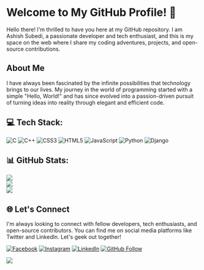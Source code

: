 # Welcome to My GitHub Profile! 🚀

Hello there! I'm thrilled to have you here at my GitHub repository. I am Ashish Subedi, a passionate developer and tech enthusiast, and this is my space on the web where I share my coding adventures, projects, and open-source contributions.

## About Me

I have always been fascinated by the infinite possibilities that technology brings to our lives. My journey in the world of programming started with a simple "Hello, World!" and has since evolved into a passion-driven pursuit of turning ideas into reality through elegant and efficient code.
<!-- 
## What You'll Find Here

In this GitHub repository, you'll find a diverse collection of projects that span across various domains and technologies. Whether it's a web application, a machine learning model, a utility script, or an experimental project, I'm always eager to explore new horizons and experiment with cutting-edge technologies.

## My Values

I strongly believe in the power of open-source collaboration and knowledge-sharing. Hence, most of my projects are open for everyone to use, learn from, and contribute to. Your feedback and suggestions are always welcomed, as they help me grow as a developer and foster a vibrant community around the projects I create.

## Get Involved

Feel free to explore my repositories and dig into the code. If you find something interesting or have any questions, don't hesitate to raise an issue or submit a pull request. Together, we can create something amazing and impactful.
-->

## 💻 Tech Stack:
![C](https://img.shields.io/badge/c-%2300599C.svg?style=for-the-badge&logo=c&logoColor=white) 
![C++](https://img.shields.io/badge/c++-%2300599C.svg?style=for-the-badge&logo=c%2B%2B&logoColor=white)
![CSS3](https://img.shields.io/badge/css3-%231572B6.svg?style=for-the-badge&logo=css3&logoColor=white) 
![HTML5](https://img.shields.io/badge/html5-%23E34F26.svg?style=for-the-badge&logo=html5&logoColor=white) 
![JavaScript](https://img.shields.io/badge/javascript-%23323330.svg?style=for-the-badge&logo=javascript&logoColor=%23F7DF1E) 
![Python](https://img.shields.io/badge/python-3670A0?style=for-the-badge&logo=python&logoColor=ffdd54) 
![Django](https://img.shields.io/badge/django-%23092E20.svg?style=for-the-badge&logo=django&logoColor=white) 

## 📊 GitHub Stats:
![](https://github-readme-stats.vercel.app/api?username=sokebat&theme=dark&hide_border=false&include_all_commits=true&count_private=true)<br/>
![](https://github-readme-streak-stats.herokuapp.com/?user=sokebat&theme=dark&hide_border=true)<br/>
![](https://github-readme-stats.vercel.app/api/top-langs/?username=sokebat&theme=dark&hide_border=false&include_all_commits=true&count_private=true&layout=compact)

## 🌐 Let's Connect

I'm always looking to connect with fellow developers, tech enthusiasts, and open-source contributors. You can find me on social media platforms like Twitter and LinkedIn. Let's geek out together!

[![Facebook](https://img.shields.io/badge/Facebook-%231877F2.svg?logo=Facebook&logoColor=white)](https://www.facebook.com/profile.php?id=100084561798504)
[![Instagram](https://img.shields.io/badge/Instagram-%23E4405F.svg?logo=Instagram&logoColor=white)](https://www.instagram.com/_sokebat/) 
[![LinkedIn](https://img.shields.io/badge/LinkedIn-%230077B5.svg?logo=linkedin&logoColor=white)](https://www.linkedin.com/in/subedi-ashish/)
[![GitHub Follow](https://img.shields.io/github/followers/sokebat?style=social)](https://github.com/sokebat)

[![](https://visitcount.itsvg.in/api?id=sokebat&icon=2&color=3)](https://visitcount.itsvg.in)

 
